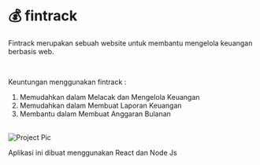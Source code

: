 # 💰 fintrack
<p>Fintrack merupakan sebuah website untuk membantu mengelola keuangan berbasis web.</p>
<br>

<p>Keuntungan menggunakan fintrack : </p>
<ol>
    <li>Memudahkan dalam Melacak dan Mengelola Keuangan</li>
    <li>Memudahkan dalam Membuat Laporan Keuangan</li>
    <li>Membantu dalam Membuat Anggaran Bulanan</li>
</ol>
<br>
<img src="" alt="Project Pic">
<p>Aplikasi ini dibuat menggunakan React dan Node Js</p>